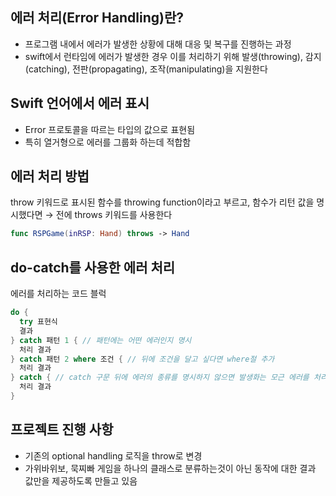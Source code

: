 ## 에러 처리(Error Handling)란?

- 프로그램 내에서 에러가 발생한 상황에 대해 대응 및 복구를 진행하는 과정
- swift에서 런타임에 에러가 발생한 경우 이를 처리하기 위해  발생(throwing), 감지(catching), 전판(propagating), 조작(manipulating)을 지원한다

## Swift 언어에서 에러 표시

- Error 프로토콜을 따르는 타입의 값으로 표현됨
- 특히 열거형으로 에러를 그룹화 하는데 적합함

## 에러 처리 방법

throw 키워드로 표시된 함수를 throwing function이라고 부르고, 함수가 리턴 값을 명시했다면 → 전에 throws 키워드를 사용한다

```swift
func RSPGame(inRSP: Hand) throws -> Hand
```

## do-catch를 사용한 에러 처리

에러를 처리하는 코드 블럭

```swift
do {
  try 표현식
  결과
} catch 패턴 1 { // 패턴에는 어떤 에러인지 명시
  처리 결과
} catch 패턴 2 where 조건 { // 뒤에 조건을 달고 싶다면 where절 추가
  처리 결과
} catch { // catch 구문 뒤에 에러의 종류를 명시하지 않으면 발생화는 모근 에러를 처리
  처리 결과
}
```

## 프로젝트 진행 사항

- 기존의 optional handling 로직을 throw로 변경
- 가위바위보, 묵찌빠 게임을 하나의 클래스로 분류하는것이 아닌 동작에 대한 결과 값만을 제공하도록 만들고 있음
